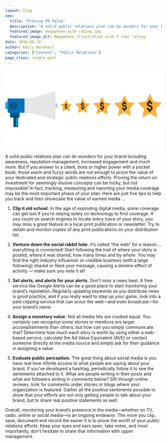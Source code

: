 ```yaml
---
layout: blog
seo:
  title: "Proving PR Value"
  description: "A solid public relations plan can do wonders for your brand including reputation management, increased engagement, brand awareness and much more."
  featured_image: megaphone-with-rating.jpg
  featured_image_alt: Megaphone illustration with 5 star rating
date: 2018-08-22
author: Emily Morehart
categories: ["Content", "Public Relations"]
page_class: single-post
---
```


![Megaphone illustration with 5 star rating](megaphone-with-rating.jpg)

A solid public relations plan can do wonders for your brand including awareness, reputation management, increased engagement and much more. But if you answer to a client, boss or higher power with a pocket book, those warm and fuzzy words are not enough to prove the value of your dedicated and strategic public relations efforts. Proving the return on investment for seemingly elusive concepts can be tricky, but not impossible! In fact, tracking, measuring and reporting your media coverage may be the most important phase of your plan. Here are just five tips to help you track and then showcase the value of earned media …

1. **Clip it old school.** In the age of exploding digital media, some coverage can get lost if you’re relying solely on technology to find coverage. If you count on search engines to locate every trace of your story, you may miss a great feature in a local print publication or newsletter. Try to obtain and monitor copies of any print publications on your distribution list.

2. **Venture down the social rabbit hole.** It’s called “the web” for a reason … everything is connected! Start following the trail of where your story is posted, where it was shared, how many times and by whom. You may find the right industry influencer or credible business (with a large following) shared or liked your message, causing a domino effect of activity — make sure you note it all!

3. **Set alerts, and alerts for your alerts.** Don’t miss a news beat. A free service like Google Alerts can be a good place to start monitoring your brand’s reputation. Regularly updating keywords as you distribute news is good practice, and if you really want to step up your game, look into a paid clipping service that can scour the web—and even broadcast—for your brand’s name.

4. **Assign a monetary value.** Not all media hits are created equal. You certainly can recognize some stories or mentions are larger accomplishments than others, but how can you simply communicate that? Determine how much each story is worth by using either a web-based service, calculate the Ad Value Equivalent (AVE) or contact someone directly at the media source and simply ask for their guidance in assigning a value.

5. **Evaluate public perception.** The great thing about social media is you have real time infinite access to what people are saying about your brand. If you’ve developed a hashtag, periodically follow it to see the sentiments attached to it. What are people writing in their posts and what are followers writing in comments below? Sift through online reviews, look for comments under stories or blogs where your organization is featured. Gather all the positive sentiments possible to show that your efforts are not only getting people to talk about your brand, but to share real positive statements as well.

Overall, monitoring your brand’s presence in the media—whether on TV, radio, online or social media—is an ongoing endeavor. The more you clip, save, document and record the easier it is to prove the worth of your public relations efforts. Keep your eyes and ears open, take notes, and most importantly, don’t hesitate to share that information with upper management.
